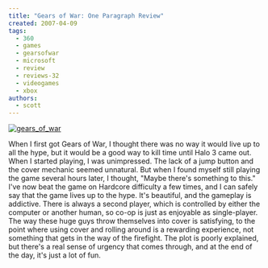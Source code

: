 ```yaml
---
title: "Gears of War: One Paragraph Review"
created: 2007-04-09
tags:
  - 360
  - games
  - gearsofwar
  - microsoft
  - review
  - reviews-32
  - videogames
  - xbox
authors:
  - scott
---
```


[![gears_of_war](/images/306198216_aafa41683a_m.jpg)](http://www.flickr.com/photos/spaceninja/306198216/)

When I first got Gears of War, I thought there was no way it would live up to all the hype, but it would be a good way to kill time until Halo 3 came out. When I started playing, I was unimpressed. The lack of a jump button and the cover mechanic seemed unnatural. But when I found myself still playing the game several hours later, I thought, "Maybe there's something to this." I've now beat the game on Hardcore difficulty a few times, and I can safely say that the game lives up to the hype. It's beautiful, and the gameplay is addictive. There is always a second player, which is controlled by either the computer or another human, so co-op is just as enjoyable as single-player. The way these huge guys throw themselves into cover is satisfying, to the point where using cover and rolling around is a rewarding experience, not something that gets in the way of the firefight. The plot is poorly explained, but there's a real sense of urgency that comes through, and at the end of the day, it's just a lot of fun.
